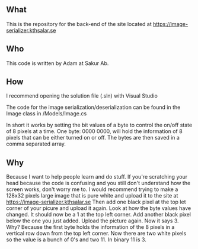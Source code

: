 ## What
This is the repository for the back-end of the site located at https://image-serializer.kthsalar.se

## Who
This code is written by Adam at Sakur Ab.

## How
I recommend opening the solution file (.sln) with Visual Studio

The code for the image serialization/deserialization can be found in the Image class in /Models/Image.cs

In short it works by setting the bit values of a byte to control the on/off state of 8 pixels at a time.
One byte: 0000 0000, will hold the information of 8 pixels that can be either turned on or off. The bytes are then saved in a comma separated array.

## Why

Because I want to help people learn and do stuff. If you're scratching your head because the code is confusing and you still don't understand how the screen works, don't worry me to. I would recommend trying to make a 128x32 pixels large image that is pure white and upload it to the site at https://image-serializer.kthsalar.se
Then add one black pixel at the top let corner of your picure and upload it again. Look at how the byte values have changed. It should now be a 1 at the top left corner.
Add another black pixel below the one you just added. Upload the picture again. Now it says 3.
Why?
Because the first byte holds the information of the 8 pixels in a vertical row down from the top left corner. Now there are two white pixels so the value is a bunch of 0's and two 11. In binary 11 is 3.
